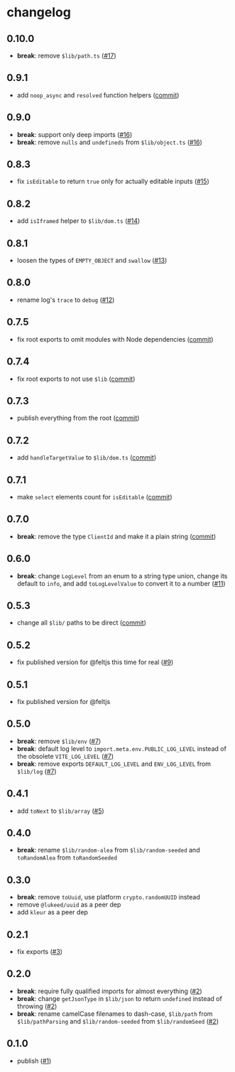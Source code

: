 # changelog

## 0.10.0

- **break**: remove `$lib/path.ts`
  ([#17](https://github.com/feltjs/util/pull/17))

## 0.9.1

- add `noop_async` and `resolved` function helpers
  ([commit](https://github.com/feltjs/util/commit/a1f53ec07e50ffdb9763e1fcaf1a02af97302157))

## 0.9.0

- **break**: support only deep imports
  ([#16](https://github.com/feltjs/util/pull/16))
- **break**: remove `nulls` and `undefineds` from `$lib/object.ts`
  ([#16](https://github.com/feltjs/util/pull/16))

## 0.8.3

- fix `isEditable` to return `true` only for actually editable inputs
  ([#15](https://github.com/feltjs/util/pull/15))

## 0.8.2

- add `isIframed` helper to `$lib/dom.ts`
  ([#14](https://github.com/feltjs/util/pull/14))

## 0.8.1

- loosen the types of `EMPTY_OBJECT` and `swallow`
  ([#13](https://github.com/feltjs/util/pull/13))

## 0.8.0

- rename log's `trace` to `debug`
  ([#12](https://github.com/feltjs/util/pull/12))

## 0.7.5

- fix root exports to omit modules with Node dependencies
  ([commit](https://github.com/feltjs/util/commit/7fb6fd1279df284bbb319a984c299018d4472c80))

## 0.7.4

- fix root exports to not use `$lib`
  ([commit](https://github.com/feltjs/util/commit/ae12e44814b2331883820413080ea9570d57fa5c))

## 0.7.3

- publish everything from the root
  ([commit](https://github.com/feltjs/util/commit/8a7b3b0e16908b27f52563c9b3151eda47615ba5))

## 0.7.2

- add `handleTargetValue` to `$lib/dom.ts`
  ([commit](https://github.com/feltjs/util/commit/37d99fc73c577229ae5c5fc87dde8d238950826e))

## 0.7.1

- make `select` elements count for `isEditable`
  ([commit](https://github.com/feltjs/util/commit/202026ad248b0f337d84ff3521948fd299104d6e))

## 0.7.0

- **break**: remove the type `ClientId` and make it a plain string
  ([commit](https://github.com/feltjs/util/commit/b02ffa709e08b56d15988be4292928a24893695f))

## 0.6.0

- **break**: change `LogLevel` from an enum to a string type union,
  change its default to `info`, and add `toLogLevelValue` to convert it to a number
  ([#11](https://github.com/feltjs/util/pull/11))

## 0.5.3

- change all `$lib/` paths to be direct
  ([commit](https://github.com/feltjs/util/commit/c845c45a89a75cb4d2b56c4cde1bc0d4ef090f8a))

## 0.5.2

- fix published version for @feltjs this time for real
  ([#9](https://github.com/feltjs/util/pull/9))

## 0.5.1

- fix published version for @feltjs

## 0.5.0

- **break**: remove `$lib/env`
  ([#7](https://github.com/feltjs/util/pull/7))
- **break**: default log level to `import.meta.env.PUBLIC_LOG_LEVEL`
  instead of the obsolete `VITE_LOG_LEVEL`
  ([#7](https://github.com/feltjs/util/pull/7))
- **break**: remove exports `DEFAULT_LOG_LEVEL` and `ENV_LOG_LEVEL` from `$lib/log`
  ([#7](https://github.com/feltjs/util/pull/7))

## 0.4.1

- add `toNext` to `$lib/array`
  ([#5](https://github.com/feltjs/util/pull/5))

## 0.4.0

- **break**: rename `$lib/random-alea` from `$lib/random-seeded`
  and `toRandomAlea` from `toRandomSeeded`

## 0.3.0

- **break**: remove `toUuid`, use platform `crypto.randomUUID` instead
- remove `@lukeed/uuid` as a peer dep
- add `kleur` as a peer dep

## 0.2.1

- fix exports
  ([#3](https://github.com/feltjs/util/pull/3))

## 0.2.0

- **break**: require fully qualified imports for almost everything
  ([#2](https://github.com/feltjs/util/pull/2))
- **break**: change `getJsonType` in `$lib/json` to return `undefined` instead of throwing
  ([#2](https://github.com/feltjs/util/pull/2))
- **break**: rename camelCase filenames to dash-case,
  `$lib/path` from `$lib/pathParsing` and
  `$lib/random-seeded` from `$lib/randomSeed`
  ([#2](https://github.com/feltjs/util/pull/2))

## 0.1.0

- publish
  ([#1](https://github.com/feltjs/util/pull/1))
